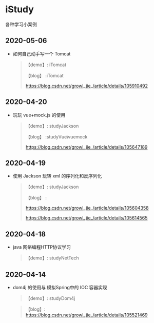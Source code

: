 # iStudy
各种学习小案例

## 2020-05-06

- 如何自己动手写一个 Tomcat

  >【demo】: iTomcat
  >
  >【blog】 :iTomcat
  >
  >https://blog.csdn.net/growl_jie_/article/details/105910492

## 2020-04-20

- 玩玩 vue+mock.js 的使用

  >【demo】: studyJackson
  >
  >【blog】 :studyVue\vuemock
  >
  >https://blog.csdn.net/growl_jie_/article/details/105647189

## 2020-04-19

- 使用 Jackson 玩转 xml 的序列化和反序列化

  > 【demo】: studyJackson
  >
  > 【blog】 :
  >
  >  https://blog.csdn.net/growl_jie_/article/details/105604358
  >
  > https://blog.csdn.net/growl_jie_/article/details/105614565

## 2020-04-18

- java 网络编程HTTP协议学习

  > 【demo】: studyNetTech

## 2020-04-14

- dom4j 的使用与 模拟Spring中的 IOC 容器实现 

  > 【demo】: studyDom4j

  > 【blog】: https://blog.csdn.net/growl_jie_/article/details/105521469